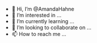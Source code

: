 - 👋 Hi, I’m @AmandaHahne
- 👀 I’m interested in ...
- 🌱 I’m currently learning ...
- 💞️ I’m looking to collaborate on ...
- 📫 How to reach me ...

<!---
AmandaHahne/AmandaHahne is a ✨ special ✨ repository because its `README.md` (this file) appears on your GitHub profile.
You can click the Preview link to take a look at your changes.
--->
